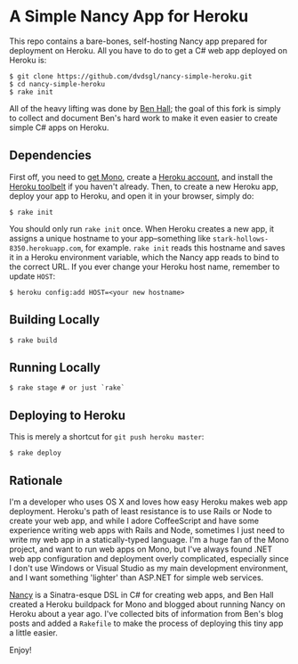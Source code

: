# A Simple Nancy App for Heroku

This repo contains a bare-bones, self-hosting Nancy app prepared for
deployment on Heroku. All you have to do to get a C# web app deployed on
Heroku is:

```shell
$ git clone https://github.com/dvdsgl/nancy-simple-heroku.git
$ cd nancy-simple-heroku
$ rake init
```

All of the heavy lifting was done by [Ben Hall](https://github.com/BenHall); the
goal of this fork is simply to collect and document Ben's hard work to
make it even easier to create simple C# apps on Heroku.

## Dependencies

First off, you need to [get
Mono](http://www.go-mono.com/mono-downloads/download.html), create a
[Heroku account](https://api.heroku.com/signup), and install the [Heroku toolbelt](https://toolbelt.heroku.com/)
if you haven't already. Then, to create a new Heroku app, deploy your
app to Heroku, and open it in your browser, simply do:

```shell
$ rake init
```

You should only run `rake init` once.  When Heroku creates a new app, it
assigns a unique hostname to your app–something like
`stark-hollows-8350.herokuapp.com`, for example. `rake init` reads this
hostname and saves it in a Heroku environment variable,
which the Nancy app reads to bind to the correct URL. If you ever change
your Heroku host name, remember to update `HOST`:

```shell
$ heroku config:add HOST=<your new hostname>
```

## Building Locally

```shell
$ rake build
```

## Running Locally

```shell
$ rake stage # or just `rake`
```

## Deploying to Heroku

This is merely a shortcut for `git push heroku master`:

```shell
$ rake deploy
```
## Rationale

I'm a developer who uses OS X and loves how easy Heroku makes web app
deployment. Heroku's path of least resistance is to use Rails or Node to
create your web app, and while I adore CoffeeScript and have some
experience writing web apps with Rails and Node, sometimes I just need
to write my web app in a statically-typed language. I'm a huge fan of
the Mono project, and want to run web apps on Mono, but I've always
found .NET web app configuration and deployment overly complicated,
especially since I don't use Windows or Visual Studio as my main
development environment, and I want something 'lighter' than ASP.NET for
simple web services.

[Nancy](http://nancyfx.org/) is a Sinatra-esque DSL in C# for creating
web apps, and Ben Hall created a Heroku buildpack for Mono and blogged
about running Nancy on Heroku about a year ago. I've collected bits of
information from Ben's blog posts and added a `Rakefile` to make the
process of deploying this tiny app a little easier.

Enjoy!
